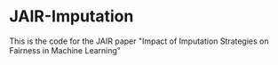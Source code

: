 # JAIR-Imputation
This is the code for the JAIR paper "Impact of Imputation Strategies on Fairness in Machine Learning"
